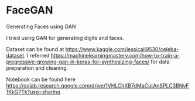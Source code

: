 # FaceGAN
Generating Faces using GAN

I tried using GAN for generating digits and faces.

Dataset can be found at https://www.kaggle.com/jessicali9530/celeba-dataset.
I referred https://machinelearningmastery.com/how-to-train-a-progressive-growing-gan-in-keras-for-synthesizing-faces/ for data preparation and cleaning.

Notebook can be found here https://colab.research.google.com/drive/1VHLChXB7dMaCutAnSPLC3BNvF1KkG7Tk?usp=sharing
